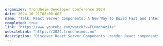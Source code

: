```yaml
---
organizer: Trondheim Developer Conference 2024
date: 2024-10-21T08:00:00Z
name: "Talk: React Server Components: A New Way to Build Fast and Interactive Web Apps"
completed: true
link: "https://www.youtube.com/watch?v=FLnmdh4zJAs"
websiteLink: "https://2024.trondheimdc.no"
description: "Discover React Server Components: render React components on the server, stream them to the client, and build rich, interactive web interfaces with minimal client-side code. Learn how they work, and their benefits over traditional approaches, see real-world examples, and get best practices for adopting them in your projects."
---
```

